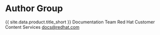 # Author Group

{{ site.data.product.title_short }} Documentation Team Red Hat Customer Content Services
<docs@redhat.com>
